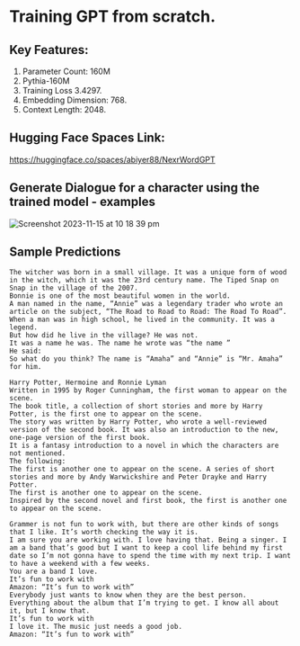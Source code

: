 # Training GPT from scratch.

## Key Features:
  1. Parameter Count: 160M
  2. Pythia-160M
  3. Training Loss 3.4297.
  4. Embedding Dimension: 768.
  5. Context Length: 2048.

## Hugging Face Spaces Link:

https://huggingface.co/spaces/abiyer88/NexrWordGPT


## Generate Dialogue for a character using the trained model - examples
![Screenshot 2023-11-15 at 10 18 39 pm](https://github.com/santule/ERA/assets/20509836/3b95f9f8-a966-4915-8540-c2a33d644c3d)


## Sample Predictions

```
The witcher was born in a small village. It was a unique form of wood in the witch, which it was the 23rd century name. The Tiped Snap on Snap in the village of the 2007.
Bonnie is one of the most beautiful women in the world.
A man named in the name, “Annie” was a legendary trader who wrote an article on the subject, “The Road to Road to Road: The Road To Road”.
When a man was in high school, he lived in the community. It was a legend.
But how did he live in the village? He was not.
It was a name he was. The name he wrote was “the name ”
He said:
So what do you think? The name is “Amaha” and “Annie” is “Mr. Amaha” for him.
```

```
Harry Potter, Hermoine and Ronnie Lyman
Written in 1995 by Roger Cunningham, the first woman to appear on the scene.
The book title, a collection of short stories and more by Harry Potter, is the first one to appear on the scene.
The story was written by Harry Potter, who wrote a well-reviewed version of the second book. It was also an introduction to the new, one-page version of the first book.
It is a fantasy introduction to a novel in which the characters are not mentioned.
The following:
The first is another one to appear on the scene. A series of short stories and more by Andy Warwickshire and Peter Drayke and Harry Potter.
The first is another one to appear on the scene.
Inspired by the second novel and first book, the first is another one to appear on the scene.
```

```
Grammer is not fun to work with, but there are other kinds of songs that I like. It’s worth checking the way it is.
I am sure you are working with. I love having that. Being a singer. I am a band that’s good but I want to keep a cool life behind my first date so I’m not gonna have to spend the time with my next trip. I want to have a weekend with a few weeks.
You are a band I love.
It’s fun to work with
Amazon: “It’s fun to work with”
Everybody just wants to know when they are the best person.
Everything about the album that I’m trying to get. I know all about it, but I know that.
It’s fun to work with
I love it. The music just needs a good job.
Amazon: “It’s fun to work with”
```
